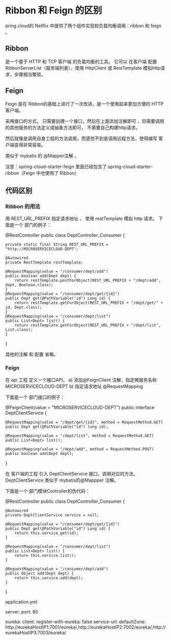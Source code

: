 # Ribbon 和 Feign 的区别

pring cloud的 Netflix 中提供了两个组件实现软负载均衡调用：ribbon 和 feign 。

## Ribbon
是一个基于 HTTP 和 TCP 客户端 的负载均衡的工具。
它可以 在客户端 配置 RibbonServerList（服务端列表），使用 HttpClient 或 RestTemplate 模拟http请求，步骤相当繁琐。

## Feign
Feign 是在 Ribbon的基础上进行了一次改进，是一个使用起来更加方便的 HTTP 客户端。

采用接口的方式， 只需要创建一个接口，然后在上面添加注解即可 ，将需要调用的其他服务的方法定义成抽象方法即可， 不需要自己构建http请求。

然后就像是调用自身工程的方法调用，而感觉不到是调用远程方法，使得编写 客户端变得非常容易。

类似于 mybatis 的 @Mapper注解 。

注意：spring-cloud-starter-feign 里面已经包含了 spring-cloud-starter-ribbon（Feign 中也使用了 Ribbon）

## 代码区别
### Ribbon 的用法
用 REST_URL_PREFIX 指定请求地址 ， 使用 restTemplate 模拟 http 请求。
下面是一个 部门的例子：

@RestController
public class DeptController_Consumer {
	
	private static final String REST_URL_PREFIX = "http://MICROSERVICECLOUD-DEPT";

	@Autowired
	private RestTemplate restTemplate;

	@RequestMapping(value = "/consumer/dept/add")
	public boolean add(Dept dept) {
		return restTemplate.postForObject(REST_URL_PREFIX + "/dept/add", dept, Boolean.class);
	}
	@RequestMapping(value = "/consumer/dept/get/{id}")
	public Dept get(@PathVariable("id") Long id) {
		return restTemplate.getForObject(REST_URL_PREFIX + "/dept/get/" + id, Dept.class);
	}	
	@RequestMapping(value = "/consumer/dept/list")
	public List<Dept> list() {
		return restTemplate.getForObject(REST_URL_PREFIX + "/dept/list", List.class);
	}
}

其他的注解 和 配置 省略。

### Feign
在 api 工程 定义一个接口API，
a) 添加@FeignClient 注解，指定微服务名称 MICROSERVICECLOUD-DEPT
b) 指定请求地址 @RequestMapping

下面是一个 部门接口的例子：

@FeignClient(value = "MICROSERVICECLOUD-DEPT")
public interface DeptClientService {
	
	@RequestMapping(value = "/dept/get/{id}", method = RequestMethod.GET)
	public Dept get(@PathVariable("id") long id);

	@RequestMapping(value = "/dept/list", method = RequestMethod.GET)
	public List<Dept> list();

	@RequestMapping(value = "/dept/add", method = RequestMethod.POST)
	public boolean add(Dept dept);
}

在 客户端的工程 引入 DeptClientService 接口，调用对应的方法。DeptClientService 类似于 mybatis的@Mappper 注解。

下面是一个 部门模块Controller的伪代码：

@RestController
public class DeptController_Consumer {

	@Autowired
	private DeptClientService service = null;

	@RequestMapping(value = "/consumer/dept/get/{id}")
	public Dept get(@PathVariable("id") Long id) {
		return this.service.get(id);
	}

	@RequestMapping(value = "/consumer/dept/list")
	public List<Dept> list() {
		return this.service.list();
	}

	@RequestMapping(value = "/consumer/dept/add")
	public Object add(Dept dept) {
		return this.service.add(dept);
	}
}

application.yml

server:
  port: 80
  
eureka:
  client:
    register-with-eureka: false
    service-url: 
      defaultZone: http://eurekaHostIP1:7001/eureka/,http://eurekaHostIP2:7002/eureka/,http://eurekaHostIP3:7003/eureka/  
